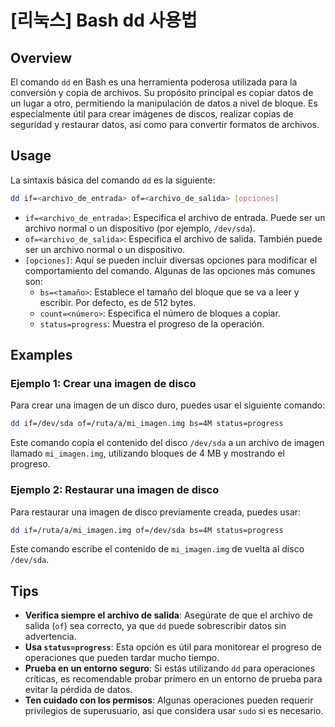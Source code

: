 # [리눅스] Bash dd 사용법

## Overview
El comando `dd` en Bash es una herramienta poderosa utilizada para la conversión y copia de archivos. Su propósito principal es copiar datos de un lugar a otro, permitiendo la manipulación de datos a nivel de bloque. Es especialmente útil para crear imágenes de discos, realizar copias de seguridad y restaurar datos, así como para convertir formatos de archivos.

## Usage
La sintaxis básica del comando `dd` es la siguiente:

```bash
dd if=<archivo_de_entrada> of=<archivo_de_salida> [opciones]
```

- `if=<archivo_de_entrada>`: Especifica el archivo de entrada. Puede ser un archivo normal o un dispositivo (por ejemplo, `/dev/sda`).
- `of=<archivo_de_salida>`: Especifica el archivo de salida. También puede ser un archivo normal o un dispositivo.
- `[opciones]`: Aquí se pueden incluir diversas opciones para modificar el comportamiento del comando. Algunas de las opciones más comunes son:
  - `bs=<tamaño>`: Establece el tamaño del bloque que se va a leer y escribir. Por defecto, es de 512 bytes.
  - `count=<número>`: Especifica el número de bloques a copiar.
  - `status=progress`: Muestra el progreso de la operación.

## Examples
### Ejemplo 1: Crear una imagen de disco
Para crear una imagen de un disco duro, puedes usar el siguiente comando:

```bash
dd if=/dev/sda of=/ruta/a/mi_imagen.img bs=4M status=progress
```

Este comando copia el contenido del disco `/dev/sda` a un archivo de imagen llamado `mi_imagen.img`, utilizando bloques de 4 MB y mostrando el progreso.

### Ejemplo 2: Restaurar una imagen de disco
Para restaurar una imagen de disco previamente creada, puedes usar:

```bash
dd if=/ruta/a/mi_imagen.img of=/dev/sda bs=4M status=progress
```

Este comando escribe el contenido de `mi_imagen.img` de vuelta al disco `/dev/sda`.

## Tips
- **Verifica siempre el archivo de salida**: Asegúrate de que el archivo de salida (`of`) sea correcto, ya que `dd` puede sobrescribir datos sin advertencia.
- **Usa `status=progress`**: Esta opción es útil para monitorear el progreso de operaciones que pueden tardar mucho tiempo.
- **Prueba en un entorno seguro**: Si estás utilizando `dd` para operaciones críticas, es recomendable probar primero en un entorno de prueba para evitar la pérdida de datos.
- **Ten cuidado con los permisos**: Algunas operaciones pueden requerir privilegios de superusuario, así que considera usar `sudo` si es necesario.